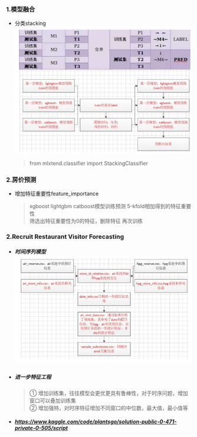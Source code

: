 ### 1.模型融合
+   分类stacking ![图1](stacking.PNG)
    >  from mlxtend.classifier import StackingClassifier
### 2.房价预测
+   增加特征重要性feature_importance   
	> xgboost lightgbm catboost模型训练预测
	> 5-kfold相加得到的特征重要性    
	> 筛选出特征重要性为0的特征，删除特征
	> 再次训练
### 2.Recruit Restaurant Visitor Forecasting
+	##### 时间序列模型 ![图2](流程图.PNG)
+   ##### 进一步特征工程
    > ① 增加训练集，往往模型会更优更具有鲁棒性，对于时序问题，增加窗口可以叠加训练集       
	> ② 增加强特，对时序特征增加不同窗口的中位数，最大值，最小值等
+   ##### https://www.kaggle.com/code/plantsgo/solution-public-0-471-private-0-505/script


